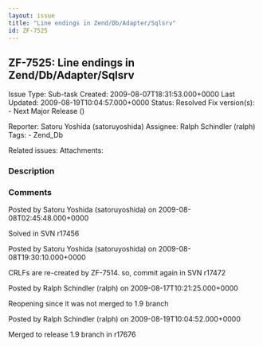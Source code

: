 ```yaml
---
layout: issue
title: "Line endings in Zend/Db/Adapter/Sqlsrv"
id: ZF-7525
---
```


ZF-7525: Line endings in Zend/Db/Adapter/Sqlsrv
-----------------------------------------------

 Issue Type: Sub-task Created: 2009-08-07T18:31:53.000+0000 Last Updated: 2009-08-19T10:04:57.000+0000 Status: Resolved Fix version(s): - Next Major Release ()
 
 Reporter:  Satoru Yoshida (satoruyoshida)  Assignee:  Ralph Schindler (ralph)  Tags: - Zend\_Db
 
 Related issues: 
 Attachments: 
### Description

 

 

### Comments

Posted by Satoru Yoshida (satoruyoshida) on 2009-08-08T02:45:48.000+0000

Solved in SVN r17456

 

 

Posted by Satoru Yoshida (satoruyoshida) on 2009-08-08T19:30:10.000+0000

CRLFs are re-created by ZF-7514. so, commit again in SVN r17472

 

 

Posted by Ralph Schindler (ralph) on 2009-08-17T10:21:25.000+0000

Reopening since it was not merged to 1.9 branch

 

 

Posted by Ralph Schindler (ralph) on 2009-08-19T10:04:52.000+0000

Merged to release 1.9 branch in r17676

 

 